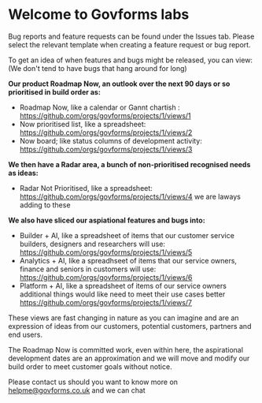 # Welcome to Govforms labs

Bug reports and feature requests can be found under the Issues tab.  Please select the relevant template when creating a feature request or bug report.

To get an idea of when features and bugs might be released, you can view: (We don't tend to have bugs that hang around for long)

**Our product Roadmap Now, an outlook over the next 90 days or so prioritised in build order as:**
- Roadmap Now, like a calendar or Gannt chartish : https://github.com/orgs/govforms/projects/1/views/1
- Now prioritised list, like a spreadsheet: https://github.com/orgs/govforms/projects/1/views/2
- Now board; like status columns of development activity: https://github.com/orgs/govforms/projects/1/views/3

**We then have a Radar area, a bunch of non-prioritised recognised needs as ideas:**
- Radar Not Prioritised, like a spreadsheet: https://github.com/orgs/govforms/projects/1/views/4 we are laways adding to these

**We also have sliced our aspiational features and bugs into:**
- Builder + AI, like a spreadsheet of items that our customer service builders, designers and researchers will use: https://github.com/orgs/govforms/projects/1/views/5
- Analytics + AI, like a spreadhseet of items that our service owners, finance and seniors in customers will use: https://github.com/orgs/govforms/projects/1/views/6
- Platform + AI, like a spreadsheet of items of  our service owners additional things would like need to meet their use cases better https://github.com/orgs/govforms/projects/1/views/7

These views are fast changing in nature as you can imagine and are an expression of ideas from our customers, potential customers, partners and end users.

The Roadmap Now is committed work, even within here, the aspirational development dates are an approximation and we will move and modify our build order to meet customer goals without notice. 

Please contact us should you want to know more on helpme@govforms.co.uk and we can chat
